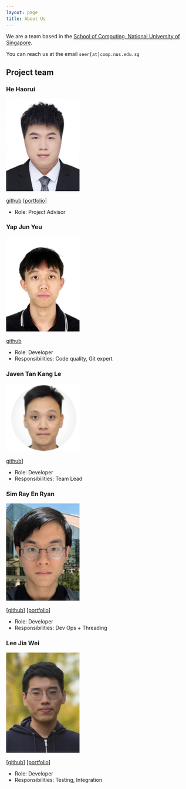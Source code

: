 ```yaml
---
layout: page
title: About Us
---
```


We are a team based in the [School of Computing, National University of Singapore](https://www.comp.nus.edu.sg).

You can reach us at the email `seer[at]comp.nus.edu.sg`

## Project team

### He Haorui

<img src="images/feconi1024.png" width="200px">

[github](https://github.com/feconi1024)
[[portfolio](team/feconi1024.md)]

* Role: Project Advisor


### Yap Jun Yeu

<img src="images/yjunyeu.png" width="200px">

[github](http://github.com/yjunyeu)

* Role: Developer
* Responsibilities: Code quality, Git expert


### Javen Tan Kang Le

<img src="images/javentankangle.png" width="200px">

[github](http://github.com/javentankangle)]

* Role: Developer
* Responsibilities: Team Lead

### Sim Ray En Ryan

<img src="images/hackari.png" width="200px">

[[github](http://github.com/hackari)]
[[portfolio](team/hackari)]

* Role: Developer
* Responsibilities: Dev Ops + Threading

### Lee Jia Wei

<img src="images/leejiawei23.png" width="200px">

[[github](https://github.com/LeeJiaWei23)]
[[portfolio](team/leejiawei23.md)]

* Role: Developer
* Responsibilities: Testing, Integration
